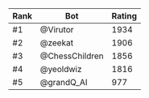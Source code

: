 Rank|Bot|Rating
---|---|---
#1|@Virutor|1934
#2|@zeekat|1906
#3|@ChessChildren|1856
#4|@yeoldwiz|1816
#5|@grandQ_AI|977
